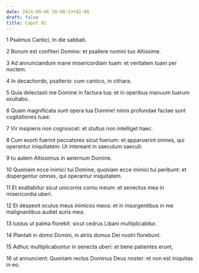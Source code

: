 ```yaml
---
date: 2024-09-06 20:00:53+02:00
draft: false
title: Caput 91
---
```





1 Psalmus Cantici, In die sabbati.

2 Bonum est confiteri Domino: et psallere nomini tuo Altissime.

3 Ad annunciandum mane misericordiam tuam: et veritatem tuam per noctem.

4 In decachordo, psalterio: cum cantico, in cithara.

5 Quia delectasti me Domine in factura tua: et in operibus manuum tuarum exultabo.

6 Quam magnificata sunt opera tua Domine! nimis profundae factae sunt cogitationes tuae:

7 Vir insipiens non cognoscet: et stultus non intelliget haec.

8 Cum exorti fuerint peccatores sicut foenum: et apparuerint omnes, qui operantur iniquitatem: Ut intereant in saeculum saeculi:

9 tu autem Altissimus in aeternum Domine.

10 Quoniam ecce inimici tui Domine, quoniam ecce inimici tui peribunt: et dispergentur omnes, qui operantur iniquitatem.

11 Et exaltabitur sicut unicornis cornu meum: et senectus mea in misericordia uberi.

12 Et despexit oculus meus inimicos meos: et in insurgentibus in me malignantibus audiet auris mea.

13 Iustus ut palma florebit: sicut cedrus Libani multiplicabitur.

14 Plantati in domo Domini, in atriis domus Dei nostri florebunt.

15 Adhuc multiplicabuntur in senecta uberi: et bene patientes erunt,

16 ut annuncient: Quoniam rectus Dominus Deus noster: et non est iniquitas in eo.

